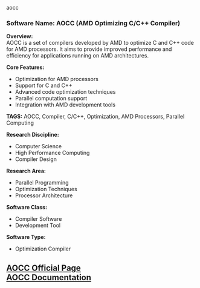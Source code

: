 aocc
### Software Name: AOCC (AMD Optimizing C/C++ Compiler)

**Overview:**  
AOCC is a set of compilers developed by AMD to optimize C and C++ code for AMD processors. It aims to provide improved performance and efficiency for applications running on AMD architectures.

**Core Features:**
- Optimization for AMD processors
- Support for C and C++
- Advanced code optimization techniques
- Parallel computation support
- Integration with AMD development tools

**TAGS:** AOCC, Compiler, C/C++, Optimization, AMD Processors, Parallel Computing

**Research Discipline:**
- Computer Science
- High Performance Computing
- Compiler Design

**Research Area:**
- Parallel Programming
- Optimization Techniques
- Processor Architecture

**Software Class:**
- Compiler Software
- Development Tool

**Software Type:**
- Optimization Compiler

[AOCC Official Page](https://developer.amd.com/amd-aocc/)  
[AOCC Documentation](https://developer.amd.com/amd-aocc/documentation)
--------------------------------------
